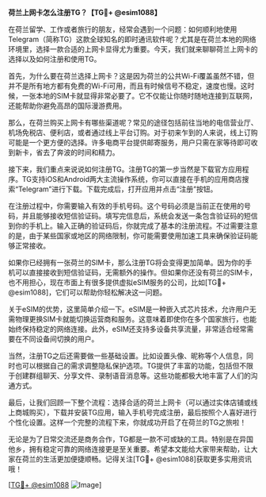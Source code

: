 **荷兰上网卡怎么注册TG？【TG💪+ @esim1088】**

在荷兰留学、工作或者旅行的朋友，经常会遇到一个问题：如何顺利地使用Telegram（简称TG）这款全球知名的即时通讯软件呢？尤其是在荷兰本地的网络环境里，选择一款合适的上网卡显得尤为重要。今天，我们就来聊聊荷兰上网卡的选择以及如何注册和使用TG。

首先，为什么要在荷兰选择上网卡？这是因为荷兰的公共Wi-Fi覆盖虽然不错，但并不是所有地方都有免费的Wi-Fi可用，而且有时候信号不稳定，速度也慢。这时候，一张本地的SIM卡就显得非常必要了。它不仅能让你随时随地连接到互联网，还能帮助你避免高昂的国际漫游费用。

那么，在荷兰购买上网卡有哪些渠道呢？常见的途径包括前往当地的电信营业厅、机场免税店、便利店，或者通过线上平台订购。对于初来乍到的人来说，线上订购可能是一个更方便的选择。许多电商平台提供邮寄服务，用户只需在家等待即可收到新卡，省去了奔波的时间和精力。

接下来，我们重点来说说如何注册TG。注册TG的第一步当然是下载官方应用程序。TG支持iOS和Android两大主流操作系统，你可以直接在手机的应用商店搜索“Telegram”进行下载。下载完成后，打开应用并点击“注册”按钮。

在注册过程中，你需要输入有效的手机号码。这个号码必须是当前正在使用的号码，并且能够接收短信验证码。填写完信息后，系统会发送一条包含验证码的短信到你的手机上。输入正确的验证码后，你就完成了基本的注册流程。不过需要注意的是，由于某些国家或地区的网络限制，你可能需要使用加速工具来确保验证码能够正常接收。

如果你已经拥有一张荷兰的SIM卡，那么注册TG将会变得更加简单。因为你的手机可以直接接收到短信验证码，无需额外的操作。但如果你还没有荷兰的SIM卡，也不用担心，现在市面上有很多提供虚拟eSIM服务的公司，比如[TG💪+ @esim1088]，它们可以帮助你轻松解决这一问题。

关于eSIM的优势，这里简单介绍一下。eSIM是一种嵌入式芯片技术，允许用户无需物理更换SIM卡就能切换运营商和服务。这意味着即使你在多个国家旅行，也能始终保持稳定的网络连接。此外，eSIM还支持多设备共享流量，非常适合经常需要在不同设备间切换的用户。

当然，注册TG之后还需要做一些基础设置。比如设置头像、昵称等个人信息，同时也可以根据自己的需求调整隐私保护选项。TG提供了丰富的功能，包括但不限于创建群组聊天、分享文件、录制语音消息等。这些功能都极大地丰富了人们的沟通方式。

最后，让我们回顾一下整个流程：选择合适的荷兰上网卡（可以通过实体店铺或线上商城购买），下载并安装TG应用，输入手机号完成注册，最后按照个人喜好进行个性化设置。这样一个完整的流程下来，你就成功开启了在荷兰的TG之旅啦！

无论是为了日常交流还是商务合作，TG都是一款不可或缺的工具。特别是在异国他乡，拥有稳定可靠的网络连接更是至关重要。希望本文能给大家带来帮助，让大家在荷兰的生活更加便捷顺畅。记得关注[TG💪+ @esim1088]获取更多实用资讯哦！

[[TG💪+ @esim1088](https://t.me/s/esim1088) ![Image](https://i.postimg.cc/4NQfJmqS/Snipaste-2025-05-13-00-14-12.png)]